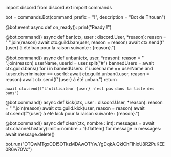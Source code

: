 import discord
from discord.ext import commands

bot = commands.Bot(command_prefix = "!", description = "Bot de Titouan")

@bot.event
async def on_ready():
	print("Ready !")



@bot.command()
async def ban(ctx, user : discord.User, *reason):
	reason = " ".join(reason)
	await ctx.guild.ban(user, reason = reason)
	await ctx.send(f"{user} à été ban pour la raison suivante : {reason}.")

@bot.command()
async def unban(ctx, user, *reason):
	reason = " ".join(reason)
	userName, userId = user.split("#")
	bannedUsers = await ctx.guild.bans()
	for i in bannedUsers:
		if i.user.name == userName and i.user.discriminator == userId:
			await ctx.guild.unban(i.user, reason = reason)
			await ctx.send(f"{user} à été unban.")
			return

	await ctx.send(f"L'utilisateur {user} n'est pas dans la liste des bans")

@bot.command()
async def kick(ctx, user : discord.User, *reason):
	reason = " ".join(reason)
	await ctx.guild.kick(user, reason = reason)
	await ctx.send(f"{user} à été kick pour la raison suivante : {reason}.")


@bot.command()
async def clear(ctx, nombre : int):
	messages = await ctx.channel.history(limit = nombre + 1).flatten()
	for message in messages:
		await message.delete()


bot.run("OTQwMTgxODI5OTkzMDAwOTYw.YgDqkA.QklChFlhIxU8R2PuKEE0R6w70Vc")

